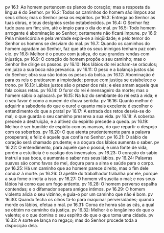 pv 16.1: Ao homem pertencem os planos do coração; mas a resposta da língua é do Senhor.
pv 16.2: Todos os caminhos do homem são limpos aos seus olhos; mas o Senhor pesa os espíritos.
pv 16.3: Entrega ao Senhor as tuas obras, e teus desígnios serão estabelecidos.
pv 16.4: O Senhor fez tudo para um fim; sim, até o ímpio para o dia do mal.
pv 16.5: Todo homem arrogante é abominação ao Senhor; certamente não ficará impune.
pv 16.6: Pela misericórdia e pela verdade expia-se a iniqüidade; e pelo temor do Senhor os homens se desviam do mal.
pv 16.7: Quando os caminhos do homem agradam ao Senhor, faz que até os seus inimigos tenham paz com ele.
pv 16.8: Melhor é o pouco com justiça, do que grandes rendas com injustiça.
pv 16.9: O coração do homem propõe o seu caminho; mas o Senhor lhe dirige os passos.
pv 16.10: Nos lábios do rei acham-se oráculos; em juízo a sua boca não prevarica.
pv 16.11: O peso e a balança justos são do Senhor; obra sua são todos os pesos da bolsa.
pv 16.12: Abominação é para os reis o praticarem a impiedade; porque com justiça se estabelece o trono.
pv 16.13: Lábios justos são o prazer dos reis; e eles amam aquele que fala coisas retas.
pv 16.14: O furor do rei é mensageiro da morte; mas o homem sábio o aplacará.
pv 16.15: Na luz do semblante do rei está a vida; e o seu favor é como a nuvem de chuva serôdia.
pv 16.16: Quanto melhor é adquirir a sabedoria do que o ouro! e quanto mais excelente é escolher o entendimento do que a prata!
pv 16.17: A estrada dos retos desvia-se do mal; o que guarda o seu caminho preserva a sua vida.
pv 16.18: A soberba precede a destruição, e a altivez do espírito precede a queda.
pv 16.19: Melhor é ser humilde de espírito com os mansos, do que repartir o despojo com os soberbos.
pv 16.20: O que atenta prudentemente para a palavra prosperará; e feliz é aquele que confia no Senhor.
pv 16.21: O sábio de coração será chamado prudente; e a doçura dos lábios aumenta o saber.
pv 16.22: O entendimento, para aquele que o possui, é uma fonte de vida, porém a estultícia é o castigo dos insensatos.
pv 16.23: O coração do sábio instrui a sua boca, e aumenta o saber nos seus lábios.
pv 16.24: Palavras suaves são como favos de mel, doçura para a alma e saúde para o corpo.
pv 16.25: Há um caminho que ao homem parece direito, mas o fim dele conduz à morte.
pv 16.26: O apetite do trabalhador trabalha por ele, porque a sua fome o incita a isso.
pv 16.27: O homem vil suscita o mal; e nos seus lábios há como que um fogo ardente.
pv 16.28: O homem perverso espalha contendas; e o difamador separa amigos íntimos.
pv 16.29: O homem violento alicia o seu vizinho, e guia-o por um caminho que não é bom.
pv 16.30: Quando fecha os olhos fá-lo para maquinar perversidades; quando morde os lábios, efetua o mal.
pv 16.31: Coroa de honra são as cãs, a qual se obtém no caminho da justiça.
pv 16.32: Melhor é o longânimo do que o valente; e o que domina o seu espírito do que o que toma uma cidade.
pv 16.33: A sorte se lança no regaço; mas do Senhor procede toda a disposição dela.
